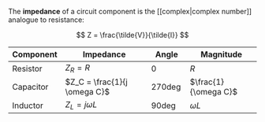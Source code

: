 The **impedance** of a circuit component is the [[complex|complex number]] analogue to resistance:

$$
Z = \frac{\tilde{V}}{\tilde{I}}
$$

|Component|Impedance|Angle|Magnitude|
|---------|---------|-----|----------|
|Resistor|$Z_R = R$|$0$|$R$|
|Capacitor|$Z_C = \frac{1}{j \omega C}$|$270\deg$|$\frac{1}{\omega C}$|
|Inductor|$Z_L = j \omega L$|$90\deg$|$\omega L$|